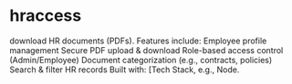 # hraccess
download HR documents (PDFs). Features include:  Employee profile management  Secure PDF upload &amp; download  Role-based access control (Admin/Employee)  Document categorization (e.g., contracts, policies)  Search &amp; filter HR records  Built with: [Tech Stack, e.g., Node.
